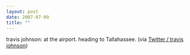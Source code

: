 ```yaml
---
layout: post
date: 2007-07-09
title: ""
---
```

travis johnson: at the airport. heading to Tallahassee. (via <a href="http://twitter.com/travisj/statuses/141661242">Twitter / travis johnson</a>)